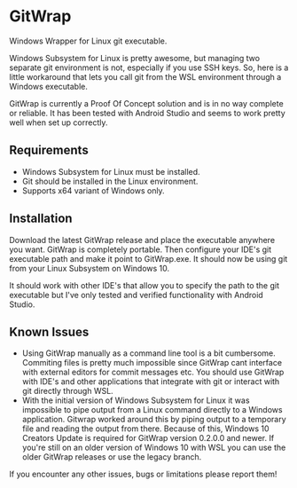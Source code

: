 # GitWrap
Windows Wrapper for Linux git executable.

Windows Subsystem for Linux is pretty awesome, but managing two separate git environment is not, especially if you use SSH keys. So, here is a little workaround that lets you call git from the WSL environment through a Windows executable.

GitWrap is currently a Proof Of Concept solution and is in no way complete or reliable. It has been tested with Android Studio and seems to work pretty well when set up correctly.

## Requirements
- Windows Subsystem for Linux must be installed. 
- Git should be installed in the Linux environment.
- Supports x64 variant of Windows only. 

## Installation
Download the latest GitWrap release and place the executable anywhere you want. GitWrap is completely portable. Then configure your IDE's git executable path and make it point to GitWrap.exe. It should now be using git from your Linux Subsystem on Windows 10.

It should work with other IDE's that allow you to specify the path to the git executable but I've only tested and verified functionality with Android Studio.

## Known Issues
- Using GitWrap manually as a command line tool is a bit cumbersome. Commiting files is pretty much impossible since GitWrap cant interface with external editors for commit messages etc. You should use GitWrap with IDE's and other applications that integrate with git or interact with git directly through WSL.
- With the initial version of Windows Subsystem for Linux it was impossible to pipe output from a Linux command directly to a Windows application. Gitwrap worked around this by piping output to a temporary file and reading the output from there. Because of this, Windows 10 Creators Update is required for GitWrap version 0.2.0.0 and newer. If you're still on an older version of Windows 10 with WSL you can use the older GitWrap releases or use the legacy branch.

If you encounter any other issues, bugs or limitations please report them!

